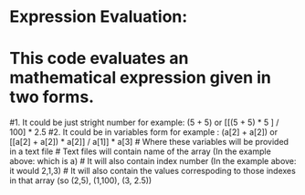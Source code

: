 # Expression Evaluation: 
# This code evaluates an mathematical expression given in two forms.
#1. It could be just stright number for example: (5 + 5) or [[(5 + 5) * 5 ] / 100] * 2.5 
#2. It could be in variables form for example : (a[2] + a[2]) or [[a[2] + a[2]) * a[2]] / a[1]] * a[3]
      # Where these variables will be provided in a text file 
        # Text files will contain name of the array (In the example above: which is a)
        # It will also contain index number (In the example above: it would 2,1,3)
        # It will also contain the values correspoding to those indexes in that array (so (2,5), (1,100), (3, 2.5))

    
